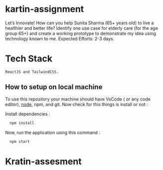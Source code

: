 # kartin-assignment

Let’s Innovate! How can you help Sunita Sharma (65+ years old) to live a healthier and better life? Identify one use case for elderly care (for the age group 65+) and create a working prototype to demonstrate my idea using technology known to me. Expected Efforts: 2-3 days.

# Tech Stack

    ReactJS and TailwindCSS.

## How to setup on local machine

To use this repository your machine should have VsCode ( or any code editor), [node](https://nodejs.org/en/), npm, and git. Now check for this things is install or not :

Install dependencies :

```bash
  npm install
```

Now, run the application using this command :

```bash
  npm start
```
# Kratin-assesment
